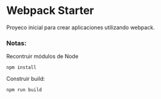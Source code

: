  # Webpack Starter

 Proyeco inicial para crear aplicaciones utilizando webpack.

 ### Notas:
 Recontruir módulos de Node
 ```
 npm install
 ```

 Construir build:
 ```
 npm run build
 ```
